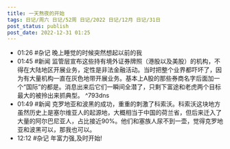```yaml
---
title: 一天熬夜的开始
tags: 日记/周六 日记/52周 日记/2022 日记/12月 日记/31日
post_status: publish
post_date: 2022-12-31 01:25
---
```


- 01:26 #杂记 晚上睡觉的时候突然想起以前的我
- 01:45 #新闻 监管层宣布这些持有境外证券牌照（港股以及美股）的机构，不得在大陆地区开展业务，定性是非法金融活动。当时把整个业界都吓坏了，因为有大量机构一直在灰色地带开展业务。基本上A股的那些券商名字后面加一个“国际”的都是。消息出来后它们一瞬间全潜了，只剩下富途和老虎两个目标最大的被拎出来抓典型。 ^793dns
- 01:49 #新闻 克罗地亚和波黑的成功，重重的刺激了科索沃。科索沃这块地方虽然历史上是塞尔维亚人的起源地，大概相当于中国的荷兰省，但后来迁入了大量的阿尔巴尼亚人，占比接近90%。他们和塞族人尿不到一壶，觉得克罗地亚和波黑可以，那我也可以。
- 12:12 #杂记 年富力强,及时开始! 